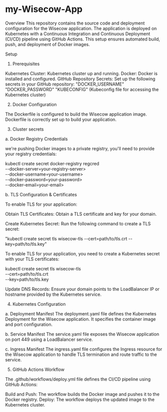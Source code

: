 # my-Wisecow-App

Overview
This repository contains the source code and deployment configuration for the Wisecow application. The application is deployed on Kubernetes with a Continuous Integration and Continuous Deployment (CI/CD) pipeline using GitHub Actions. This setup ensures automated build, push, and deployment of Docker images.

Setup

1. Prerequisites

Kubernetes Cluster: Kubernetes cluster up and running.
Docker: Docker is installed and configured.
GitHub Repository Secrets: Set up the following secrets in your GitHub repository:
"DOCKER_USERNAME"
"DOCKER_PASSWORD"
"KUBECONFIG" (Kubeconfig file for accessing the Kubernetes cluster)

2. Docker Configuration

The Dockerfile is configured to build the Wisecow application image.  Dockerfile is correctly set up to build your application.

3. Cluster secrets 

a. Docker Registry Credentials

we're pushing Docker images to a private registry, you'll need to provide your registry credentials:

kubectl create secret docker-registry regcred\
  --docker-server=your-registry-server>\
  --docker-username=your-username>\
  --docker-password=your-password>\
  --docker-email=your-email>

b.  TLS Configuration & Certificates


To enable TLS for your application:

Obtain TLS Certificates: Obtain a TLS certificate and key for your domain.

Create Kubernetes Secret: Run the following command to create a TLS secret:

"kubectl create secret tls wisecow-tls --cert=path/to/tls.crt --key=path/to/tls.key"

To enable TLS for your application, you need to create a Kubernetes secret with your TLS certificates:

kubectl create secret tls wisecow-tls \
  --cert=path/to/tls.crt \
  --key=path/to/tls.key

Update DNS Records: Ensure your domain points to the LoadBalancer IP or hostname provided by the Kubernetes service.

4. Kubernetes Configuration

a. Deployment Manifest
The deployment.yaml file defines the Kubernetes Deployment for the Wisecow application. It specifies the container image and port configuration.

b. Service Manifest
The service.yaml file exposes the Wisecow application on port 449 using a LoadBalancer service.

c. Ingress Manifest
The ingress.yaml file configures the Ingress resource for the Wisecow application to handle TLS termination and route traffic to the service.

5. GitHub Actions Workflow

The .github/workflows/deploy.yml file defines the CI/CD pipeline using GitHub Actions:

Build and Push: The workflow builds the Docker image and pushes it to the Docker registry.
Deploy: The workflow deploys the updated image to the Kubernetes cluster.

